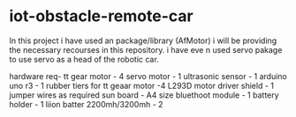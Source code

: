 # iot-obstacle-remote-car

In this project i have used an package/library (AfMotor) i will be providing the necessary recourses in this repository.
i have eve n used servo pakage to use servo as a head of the robotic car.

hardware req-
  tt gear motor - 4
  servo motor - 1
  ultrasonic sensor - 1
  arduino uno r3 - 1
  rubber tiers for tt geaar motor -4
  L293D motor driver shield - 1
  jumper wires as required 
  sun board - A4 size
  bluethoot module - 1
  battery holder - 1
  liion batter 2200mh/3200mh - 2
